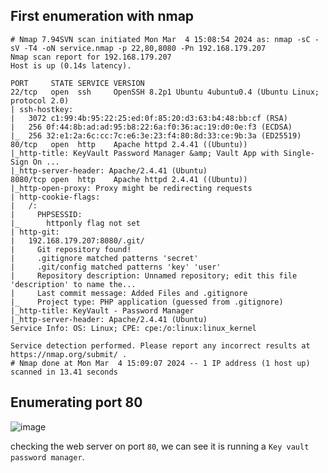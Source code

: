 ## First enumeration with nmap 

```shell
# Nmap 7.94SVN scan initiated Mon Mar  4 15:08:54 2024 as: nmap -sC -sV -T4 -oN service.nmap -p 22,80,8080 -Pn 192.168.179.207
Nmap scan report for 192.168.179.207
Host is up (0.14s latency).

PORT     STATE SERVICE VERSION
22/tcp   open  ssh     OpenSSH 8.2p1 Ubuntu 4ubuntu0.4 (Ubuntu Linux; protocol 2.0)
| ssh-hostkey: 
|   3072 c1:99:4b:95:22:25:ed:0f:85:20:d3:63:b4:48:bb:cf (RSA)
|   256 0f:44:8b:ad:ad:95:b8:22:6a:f0:36:ac:19:d0:0e:f3 (ECDSA)
|_  256 32:e1:2a:6c:cc:7c:e6:3e:23:f4:80:8d:33:ce:9b:3a (ED25519)
80/tcp   open  http    Apache httpd 2.4.41 ((Ubuntu))
|_http-title: KeyVault Password Manager &amp; Vault App with Single-Sign On ...
|_http-server-header: Apache/2.4.41 (Ubuntu)
8080/tcp open  http    Apache httpd 2.4.41 ((Ubuntu))
|_http-open-proxy: Proxy might be redirecting requests
| http-cookie-flags: 
|   /: 
|     PHPSESSID: 
|_      httponly flag not set
| http-git: 
|   192.168.179.207:8080/.git/
|     Git repository found!
|     .gitignore matched patterns 'secret'
|     .git/config matched patterns 'key' 'user'
|     Repository description: Unnamed repository; edit this file 'description' to name the...
|     Last commit message: Added Files and .gitignore 
|_    Project type: PHP application (guessed from .gitignore)
|_http-title: KeyVault - Password Manager
|_http-server-header: Apache/2.4.41 (Ubuntu)
Service Info: OS: Linux; CPE: cpe:/o:linux:linux_kernel

Service detection performed. Please report any incorrect results at https://nmap.org/submit/ .
# Nmap done at Mon Mar  4 15:09:07 2024 -- 1 IP address (1 host up) scanned in 13.41 seconds

```



## Enumerating port 80

![image](https://github.com/n16hth4wk07/n16hth4wk07.github.io/assets/87468669/806d1afd-a7d0-4ffd-b032-ce001c8a71f3)

checking the web server on port `80`, we can see it is running a `Key vault password manager`. 



